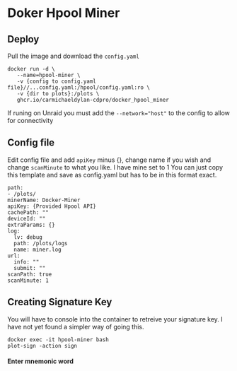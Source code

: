 # Doker Hpool Miner

## Deploy
Pull the image and download the `config.yaml`

```
docker run -d \
   --name=hpool-miner \
   -v {config to config.yaml file}//...config.yaml:/hpool/config.yaml:ro \
   -v {dir to plots}:/plots \
   ghcr.io/carmichaeldylan-cdpro/docker_hpool_miner
```
If runing on Unraid you must add the `--network="host"` to the config to allow for connectivity

## Config file
Edit config file and add `apiKey` minus {}, change name if you wish and change `scanMinute` to what you like. I have mine set to 1
You can just copy this template and save as config.yaml but has to be in this format exact.
```
path:
- /plots/
minerName: Docker-Miner
apiKey: {Provided Hpool API}
cachePath: ""
deviceId: ""
extraParams: {}
log:
  lv: debug
  path: /plots/logs
  name: miner.log
url:
  info: ""
  submit: ""
scanPath: true
scanMinute: 1
```

## Creating Signature Key
You will have to console into the container to retreive your signature key. I have not yet found a simpler way of going this.
```
docker exec -it hpool-miner bash
plot-sign -action sign
```
#### Enter mnemonic word

